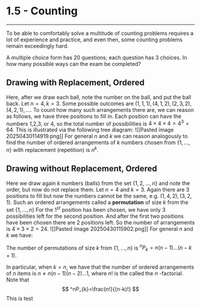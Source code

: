 # 1.5 - Counting 
---
To be able to comfortably solve a multitude of counting problems requires a lot of experience and practice, and even then, some counting problems remain exceedingly hard.

A multiple choice form has 20 questions; each question has 3 choices. In how many possible ways can the exam be completed?

## Drawing with Replacement, Ordered
Here, after we draw each ball, note the number on the ball, and put the ball back. Let $n=4,k=3$. Some possible outcomes are $(1,1,1),(4,1,2),(2,3,2),(4,2,1),\dots$. To count how many such arrangements there are, we can reason as follows, we have three positions to fill in. Each position can have the numbers 1,2,3, or 4, so the total number of possibilities is $4 \times 4 \times 4 =4^{3}=64$. This is illustrated via the following tree diagram:
![[Pasted image 20250430114919.png]]
For general $n$ and $k$ we can reason analogously to find the number of ordered arrangements of $k$ numbers chosen from $\{ 1,\dots,n \}$ with replacement (repetition) is $n^k$.

## Drawing without Replacement, Ordered
Here we draw again $k$ numbers (balls) from the set $\{  1,2,\dots,n \}$ and note the order, but now do not replace them. Let $n=4$ and $k=3$. Again there are 3 positions to fill but now the numbers cannot be the same, e.g. $(1,4,2),(3,2,1)$. Such an ordered arrangements called a **permutation** of size $k$ from the set $\{ 1,\dots,n \}$ For the $1^{st}$ position has been chosen, we have only 3 possibilities left for the second position. And after the first two positions have been chosen there are 2 positions left. So the number of arrangements is $4 \times 3 \times 2 = 24$.
![[Pasted image 20250430115902.png]]
For general $n$ and $k$ we have:

The number of permutations of size $k$ from $\{ 1,\dots,n \}$ is $^nP_{k}=n(n-1)\dots(n-k+1)$.

In particular, when $k=n$, we have that the number of ordered arrangements of $n$ items is $n\neq n(n-1)(n-2)\dots 1$, where $n!$ is the called the $n$ -factorial. Note that
$$
^nP_{k}=\frac{n!}{(n-k)!}
$$
This is test